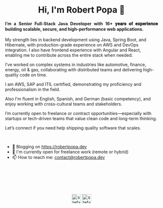 <h1 align="center"> Hi, I'm Robert Popa 👋 </h1>


<h4 align="justify"> I’m a Senior Full-Stack Java Developer with 16+ 𝐲𝐞𝐚𝐫𝐬 𝐨𝐟 𝐞𝐱𝐩𝐞𝐫𝐢𝐞𝐧𝐜𝐞 building scalable, secure, and high-performance web applications. </h4>

<p>My strength lies in backend development using Java, Spring Boot, and Hibernate, with production-grade experience on AWS and DevOps integration. I also have frontend experience with Angular and React, enabling me to contribute across the entire stack when needed. 
  
I’ve worked on complex systems in industries like automotive, finance, energy, oil & gas, collaborating with distributed teams and delivering high-quality code on time.

I am AWS, SAP and ITIL certified, demonstrating my proficiency and professionalism in the field. 

Also I'm fluent in English, Spanish, and German (basic competency), and enjoy working with cross-cultural teams and stakeholders.

I’m currently open to freelance or contract opportunities—especially with startups or tech-driven teams that value clean code and long-term thinking.

Let’s connect if you need help shipping quality software that scales.
</p>

<p>&nbsp;</p>

- 🌱 Blogging on https://robertpopa.dev
- 🤝 I'm currently open for freelance work (remote or hybrid)
- 📫 How to reach me: contact@robertpopa.dev

<p>&nbsp;</p>
<p>&nbsp;</p>
<p>&nbsp;</p>

<p align="center">
<a href="https://www.linkedin.com/in/robertpopa" target="_blank"><img align="center" src="https://cdn.jsdelivr.net/npm/simple-icons@3.0.1/icons/linkedin.svg" alt="stefanfeser" height="30" width="30" /></a>
<a href="https://twitter.com/robertinho_es" target="_blank"><img align="center" src="https://cdn.jsdelivr.net/npm/simple-icons@3.0.1/icons/twitter.svg" alt="stefanfeser" height="30" width="30" /></a>  
</p>

<!--
**robertpopa/robertpopa** is a ✨ _special_ ✨ repository because its `README.md` (this file) appears on your GitHub profile.

Here are some ideas to get you started:

- 🔭 I’m currently working on ...
- 🌱 I’m currently learning ...
- 👯 I’m looking to collaborate on ...
- 🤔 I’m looking for help with ...
- 💬 Ask me about ...
- 📫 How to reach me: ...
- 😄 Pronouns: ...
- ⚡ Fun fact: ...
-->
